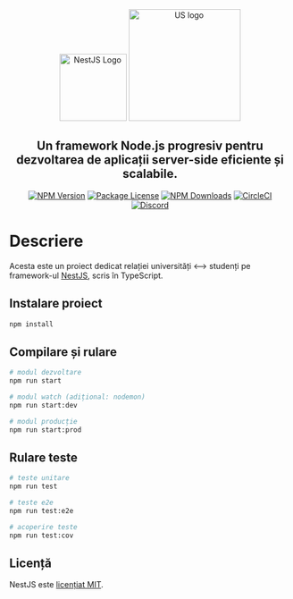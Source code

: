 
<div align="center">
  <img src="https://nestjs.com/img/logo-small.svg" width="120" alt="NestJS Logo" />
  <img src="https://i.imgur.com/hPSFzKq.png" width="200" alt="US logo" />
  <h2>Un framework Node.js progresiv pentru dezvoltarea de aplicații server-side eficiente și scalabile.</h2>
  <a href="https://www.npmjs.com/package/@nestjs/core"><img src="https://img.shields.io/npm/v/@nestjs/core.svg" alt="NPM Version" /></a>
  <a href="https://www.npmjs.com/package/@nestjs/core"><img src="https://img.shields.io/npm/l/@nestjs/core.svg" alt="Package License" /></a>
  <a href="https://www.npmjs.com/package/@nestjs/common"><img src="https://img.shields.io/npm/dm/@nestjs/common.svg" alt="NPM Downloads" /></a>
  <a href="https://circleci.com/gh/nestjs/nest"><img src="https://img.shields.io/circleci/build/github/nestjs/nest/master" alt="CircleCI" /></a>
  <a href="https://discord.gg/G7Qnnhy"><img src="https://img.shields.io/badge/discord-online-brightgreen.svg" alt="Discord"/></a>
</div>

# Descriere

Acesta este un proiect dedicat relației universități <--> studenți pe framework-ul [NestJS](https://github.com/nestjs/nest), scris în TypeScript.

## Instalare proiect

```bash
npm install
```

## Compilare și rulare

```bash
# modul dezvoltare
npm run start

# modul watch (adițional: nodemon)
npm run start:dev

# modul producție
npm run start:prod
```

## Rulare teste

```bash
# teste unitare
npm run test

# teste e2e
npm run test:e2e

# acoperire teste
npm run test:cov
```

## Licență

NestJS este [licențiat MIT](https://github.com/nestjs/nest/blob/master/LICENSE).
